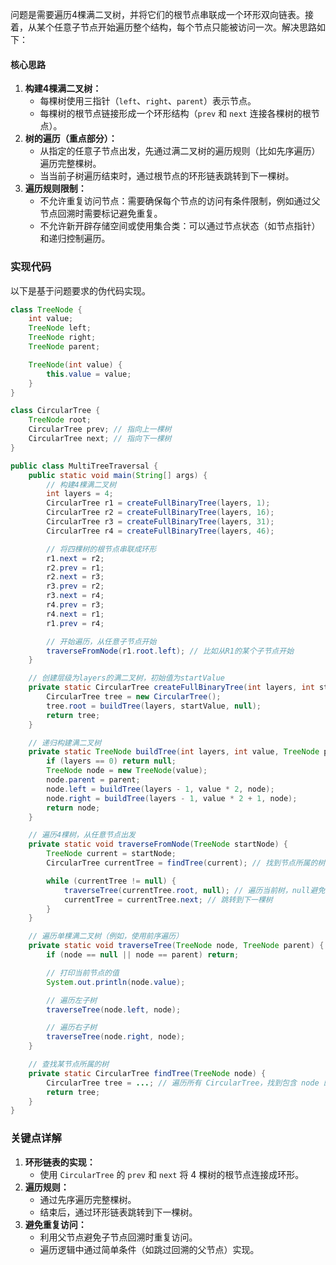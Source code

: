 问题是需要遍历4棵满二叉树，并将它们的根节点串联成一个环形双向链表。接着，从某个任意子节点开始遍历整个结构，每个节点只能被访问一次。解决思路如下：

#### 核心思路

1. **构建4棵满二叉树：**
   - 每棵树使用三指针（`left`、`right`、`parent`）表示节点。
   - 每棵树的根节点链接形成一个环形结构（`prev` 和 `next` 连接各棵树的根节点）。
2. **树的遍历（重点部分）：**
   - 从指定的任意子节点出发，先通过满二叉树的遍历规则（比如先序遍历）遍历完整棵树。
   - 当当前子树遍历结束时，通过根节点的环形链表跳转到下一棵树。
3. **遍历规则限制：**
   - 不允许重复访问节点：需要确保每个节点的访问有条件限制，例如通过父节点回溯时需要标记避免重复。
   - 不允许新开辟存储空间或使用集合类：可以通过节点状态（如节点指针）和递归控制遍历。

### 实现代码

以下是基于问题要求的伪代码实现。

```java
class TreeNode {
    int value;
    TreeNode left;
    TreeNode right;
    TreeNode parent;

    TreeNode(int value) {
        this.value = value;
    }
}

class CircularTree {
    TreeNode root;
    CircularTree prev; // 指向上一棵树
    CircularTree next; // 指向下一棵树
}

public class MultiTreeTraversal {
    public static void main(String[] args) {
        // 构建4棵满二叉树
        int layers = 4;
        CircularTree r1 = createFullBinaryTree(layers, 1);
        CircularTree r2 = createFullBinaryTree(layers, 16);
        CircularTree r3 = createFullBinaryTree(layers, 31);
        CircularTree r4 = createFullBinaryTree(layers, 46);

        // 将四棵树的根节点串联成环形
        r1.next = r2;
        r2.prev = r1;
        r2.next = r3;
        r3.prev = r2;
        r3.next = r4;
        r4.prev = r3;
        r4.next = r1;
        r1.prev = r4;

        // 开始遍历，从任意子节点开始
        traverseFromNode(r1.root.left); // 比如从R1的某个子节点开始
    }

    // 创建层级为layers的满二叉树，初始值为startValue
    private static CircularTree createFullBinaryTree(int layers, int startValue) {
        CircularTree tree = new CircularTree();
        tree.root = buildTree(layers, startValue, null);
        return tree;
    }

    // 递归构建满二叉树
    private static TreeNode buildTree(int layers, int value, TreeNode parent) {
        if (layers == 0) return null;
        TreeNode node = new TreeNode(value);
        node.parent = parent;
        node.left = buildTree(layers - 1, value * 2, node);
        node.right = buildTree(layers - 1, value * 2 + 1, node);
        return node;
    }

    // 遍历4棵树，从任意节点出发
    private static void traverseFromNode(TreeNode startNode) {
        TreeNode current = startNode;
        CircularTree currentTree = findTree(current); // 找到节点所属的树

        while (currentTree != null) {
            traverseTree(currentTree.root, null); // 遍历当前树，null避免回溯到父树
            currentTree = currentTree.next; // 跳转到下一棵树
        }
    }

    // 遍历单棵满二叉树（例如，使用前序遍历）
    private static void traverseTree(TreeNode node, TreeNode parent) {
        if (node == null || node == parent) return;

        // 打印当前节点的值
        System.out.println(node.value);

        // 遍历左子树
        traverseTree(node.left, node);

        // 遍历右子树
        traverseTree(node.right, node);
    }

    // 查找某节点所属的树
    private static CircularTree findTree(TreeNode node) {
        CircularTree tree = ...; // 遍历所有 CircularTree，找到包含 node 的 Tree
        return tree;
    }
}

```



### 关键点详解

1. **环形链表的实现：**
   - 使用 `CircularTree` 的 `prev` 和 `next` 将 4 棵树的根节点连接成环形。
2. **遍历规则：**
   - 通过先序遍历完整棵树。
   - 结束后，通过环形链表跳转到下一棵树。
3. **避免重复访问：**
   - 利用父节点避免子节点回溯时重复访问。
   - 遍历逻辑中通过简单条件（如跳过回溯的父节点）实现。